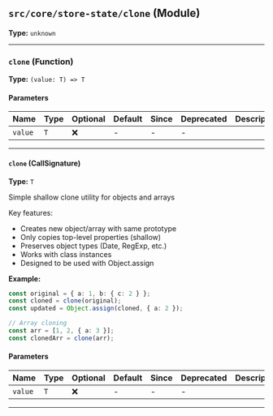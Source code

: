 ## `src/core/store-state/clone` (Module)

**Type:** `unknown`

---

### `clone` (Function)

**Type:** `(value: T) => T`

#### Parameters

| Name    | Type | Optional | Default | Since | Deprecated | Description |
| ------- | ---- | -------- | ------- | ----- | ---------- | ----------- |
| `value` | `T`  | ❌       | -       | -     | -          |             |

---

#### `clone` (CallSignature)

**Type:** `T`

Simple shallow clone utility for objects and arrays

Key features:

- Creates new object/array with same prototype
- Only copies top-level properties (shallow)
- Preserves object types (Date, RegExp, etc.)
- Works with class instances
- Designed to be used with Object.assign

**Example:**

```ts
const original = { a: 1, b: { c: 2 } };
const cloned = clone(original);
const updated = Object.assign(cloned, { a: 2 });

// Array cloning
const arr = [1, 2, { a: 3 }];
const clonedArr = clone(arr);
```

#### Parameters

| Name    | Type | Optional | Default | Since | Deprecated | Description |
| ------- | ---- | -------- | ------- | ----- | ---------- | ----------- |
| `value` | `T`  | ❌       | -       | -     | -          |             |

---
